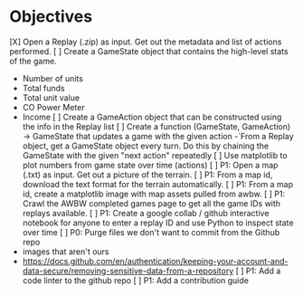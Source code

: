 # Objectives

[X] Open a Replay (.zip) as input. Get out the metadata and list of actions performed.
[ ] Create a GameState object that contains the high-level stats of the game.
  - Number of units
  - Total funds
  - Total unit value
  - CO Power Meter
  - Income
[ ] Create a GameAction object that can be constructed using the info in the Replay list
[ ] Create a function (GameState, GameAction) -> GameState that updates a game with the given action
  -`From a Replay object, get a GameState object every turn. Do this by chaining the GameState with the given "next action" repeatedly
[ ] Use matplotlib to plot numbers from game state over time (actions)
[ ] P1: Open a map (.txt) as input. Get out a picture of the terrain.
[ ] P1: From a map id, download the text format for the terrain automatically.
[ ] P1: From a map id, create a matplotlib image with map assets pulled from awbw.
[ ] P1: Crawl the AWBW completed games page to get all the game IDs with replays available.
[ ] P1: Create a google collab / github interactive notebook for anyone to enter a replay ID and use Python to inspect state over time
[ ] P0: Purge files we don't want to commit from the Github repo
 - images that aren't ours
 - https://docs.github.com/en/authentication/keeping-your-account-and-data-secure/removing-sensitive-data-from-a-repository
[ ] P1: Add a code linter to the github repo
[ ] P1: Add a contribution guide

